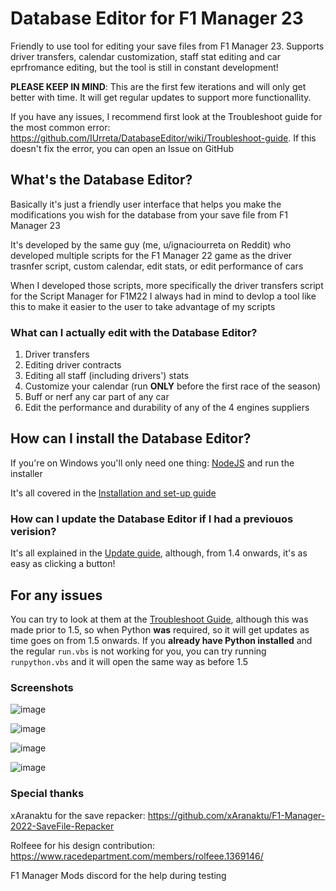 # Database Editor for F1 Manager 23 #
Friendly to use tool for editing your save files from F1 Manager 23. Supports driver transfers, calendar customization, staff stat editing and car eprfromance editing, but the tool is still in constant development!

**PLEASE KEEP IN MIND**: This are the first few iterations and will only get better with time. It will get regular updates to support more functionallity.

If you have any issues, I recommend first look at the Troubleshoot guide for the most common error: https://github.com/IUrreta/DatabaseEditor/wiki/Troubleshoot-guide. If this doesn't fix the error, you can open an Issue on GitHub

## What's the Database Editor? ##
Basically it's just a friendly user interface that helps you make the modifications you wish for the database from your save file from F1 Manager 23

It's developed by the same guy (me, u/ignaciourreta on Reddit) who developed multiple scripts for the F1 Manager 22 game as the driver trasnfer script, custom calendar, edit stats, or edit performance of cars

When I developed those scripts, more specifically the driver transfers script for the Script Manager for F1M22 I always had in mind to devlop a tool like this to make it easier to the user to take advantage of my scripts

### What can I actually edit with the Database Editor? ###

1. Driver transfers
2. Editing driver contracts
3. Editing all staff (including drivers') stats
4. Customize your calendar (run **ONLY** before the first race of the season)
5. Buff or nerf any car part of any car
6. Edit the performance and durability of any of the 4 engines suppliers

## How can I install the Database Editor? ##
If you're on Windows you'll only need one thing: [NodeJS](https://nodejs.org/en/download) and run the installer

It's all covered in the [Installation and set-up guide](https://github.com/IUrreta/DatabaseEditor/wiki/Installation-guide)

### How can I update the Database Editor if I had a previouos verision? ###

It's all explained in the [Update guide](https://github.com/IUrreta/DatabaseEditor/wiki/Update-guide), although, from 1.4 onwards, it's as easy as clicking a button!

## For any issues ##

You can try to look at them at the [Troubleshoot Guide](https://github.com/IUrreta/DatabaseEditor/wiki/Troubleshoot-guide), although this was made prior to 1.5, so when Python **was** required, so it will get updates as time goes on from 1.5 onwards. If you **already have Python installed** and the regular `run.vbs` is not working for you, you can try running `runpython.vbs` and it will open the same way as before 1.5


### Screenshots ###

![image](https://github.com/IUrreta/DatabaseEditor/assets/95303008/8ca241d1-16da-4a7b-a28a-912b50e9b61b)

![image](https://github.com/IUrreta/DatabaseEditor/assets/95303008/fc5a404d-b75e-4981-8e18-d6834dd6fc97)

![image](https://github.com/IUrreta/DatabaseEditor/assets/95303008/3d35612c-1993-456f-a5b5-78464ee5137f)

![image](https://github.com/IUrreta/DatabaseEditor/assets/95303008/e072756c-4d78-471e-84db-7d79fe0af4cc)


### Special thanks ###
xAranaktu for the save repacker: https://github.com/xAranaktu/F1-Manager-2022-SaveFile-Repacker

Rolfeee for his design contribution: https://www.racedepartment.com/members/rolfeee.1369146/

F1 Manager Mods discord for the help during testing
